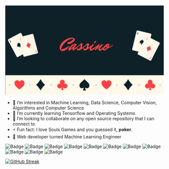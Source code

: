
![Cassino Banner](Cassino.png)

- 👀 I’m interested in Machine Learning, Data Science, Computer Vision, Algorithms and Computer Science
- 🌱 I’m currently learning Tensorflow and Operating Systems
- 💞️ I’m looking to collaborate on any open source repository that I can connect to.
- ⚡ Fun fact: I love Souls Games and you guessed it, **poker**.
- 🔄 Web developer turned Machine Learning Engineer


![Badge](https://img.shields.io/badge/PyTorch-EE4C2C?style=for-the-badge&logo=pytorch&logoColor=white)
![Badge](https://img.shields.io/badge/TensorFlow-FF6F00?style=for-the-badge&logo=tensorflow&logoColor=white)
![Badge](https://img.shields.io/badge/conda-342B029.svg?&style=for-the-badge&logo=anaconda&logoColor=white)
![Badge](https://img.shields.io/badge/OpenCV-27338e?style=for-the-badge&logo=OpenCV&logoColor=white)
![Badge](https://img.shields.io/badge/PowerBI-F2C811?style=for-the-badge&logo=Power%20BI&logoColor=white)
![Badge](https://img.shields.io/badge/Keras-D00000?style=for-the-badge&logo=Keras&logoColor=white)
![Badge](https://img.shields.io/badge/Numpy-777BB4?style=for-the-badge&logo=numpy&logoColor=white)
![Badge](https://img.shields.io/badge/Pandas-2C2D72?style=for-the-badge&logo=pandas&logoColor=white)
![Badge](https://img.shields.io/badge/scikit_learn-F7931E?style=for-the-badge&logo=scikit-learn&logoColor=white)
![Badge](https://img.shields.io/badge/Node%20js-339933?style=for-the-badge&logo=nodedotjs&logoColor=white)
![Badge](https://img.shields.io/badge/Django-092E20?style=for-the-badge&logo=django&logoColor=green)


[![GitHub Streak](https://streak-stats.demolab.com?user=KingCassino&theme=github-dark&hide_border=true)](https://git.io/streak-stats)

<!---
KingCassino/KingCassino is a ✨ special ✨ repository because its `README.md` (this file) appears on your GitHub profile.
You can click the Preview link to take a look at your changes.
--->
